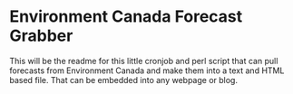 # Environment Canada Forecast Grabber
This will be the readme for this little cronjob and perl script that can pull forecasts from Environment Canada and make them into a text and HTML based file. That can be embedded into any webpage or blog.
